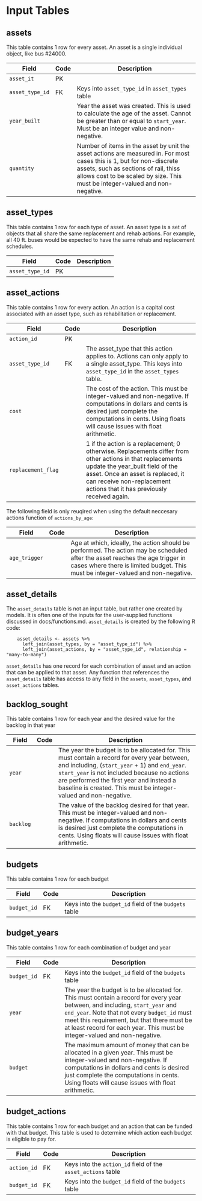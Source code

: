 # Input Tables


## assets

This table contains 1 row for every asset. An asset is a single individual object, like bus #24000.

| Field | Code | Description |
| ---- | ---- | ---- |
| `asset_it` | PK | |
| `asset_type_id` | FK | Keys into `asset_type_id` in `asset_types` table |
| `year_built` | |  Year the asset was created. This is used to calculate the age of the asset. Cannot be greater than or equal to `start_year`. Must be an integer value and non-negative. |
| `quantity` | | Number of items in the asset by unit the asset actions are measured in. For most cases this is 1, but for non-discrete assets, such as sections of rail, thiss allows cost to be scaled by size. This must be integer-valued and non-negative. |


## asset_types

This table contains 1 row for each type of asset. An asset type is a set of objects that all share the same replacement and rehab actions. For example, all 40 ft. buses would be expected to have the same rehab and replacement schedules.

| Field | Code | Description |
| ---- | ---- | ---- |
| `asset_type_id` | PK | |


## asset_actions

This table contains 1 row for every action. An action is a capital cost associated with an asset type, such as rehabilitation or replacement.

| Field | Code | Description |
| ---- | ---- | ---- |
| `action_id` | PK | |
| `asset_type_id` | FK | The asset_type that this action applies to. Actions can only apply to a single asset_type. This keys into `asset_type_id` in the `asset_types` table. |
| `cost` | | The cost of the action. This must be integer-valued and non-negative. If computations in dollars and cents is desired just complete the computations in cents. Using floats will cause issues with float arithmetic. |
| `replacement_flag` | | 1 if the action is a replacement; 0 otherwise. Replacements differ from other actions in that replacements update the year_built field of the asset. Once an asset is replaced, it can receive non-replacement actions that it has previously received again. |

The following field is only reuqired when using the default neccesary actions function of `actions_by_age`:

| Field | Code | Description |
| ---- | ---- | ---- |
| `age_trigger` | | Age at which, ideally, the action should be performed. The action may be scheduled after the asset reaches the age trigger in cases where there is limited budget. This must be integer-valued and non-negative. |


## asset_details

The `asset_details` table is not an input table, but rather one created by models. It is often one of the inputs for the user-supplied functions discussed in docs/functions.md. `asset_details` is created by the following R code:

```
    asset_details <- assets %>% 
      left_join(asset_types, by = "asset_type_id") %>% 
      left_join(asset_actions, by = "asset_type_id", relationship = "many-to-many")
```

`asset_details` has one record for each combination of asset and an action that can be applied to that asset. Any function that references the `asset_details` table has access to any field in the `assets`, `asset_types`, and `asset_actions` tables.


## backlog_sought

This table contains 1 row for each year and the desired value for the backlog in that year

| Field | Code | Description |
| ---- | ---- | ---- |
| `year` | | The year the budget is to be allocated for. This must contain a record for every year between, and including, (`start_year` + 1) and `end_year`. `start_year` is not included because no actions are performed the first year and instead a baseline is created. This must be integer-valued and non-negative. |
| `backlog` | | The value of the backlog desired for that year. This must be integer-valued and non-negative. If computations in dollars and cents is desired just complete the computations in cents. Using floats will cause issues with float arithmetic. |


## budgets

This table contains 1 row for each budget

| Field | Code | Description |
| ---- | ---- | ---- |
| `budget_id` | FK | Keys into the `budget_id` field of the `budgets` table | 


## budget_years

This table contains 1 row for each combination of budget and year

| Field | Code | Description |
| ---- | ---- | ---- |
| `budget_id` | FK | Keys into the `budget_id` field of the `budgets` table | 
| `year` | | The year the budget is to be allocated for. This must contain a record for every year between, and including, `start_year` and `end_year`. Note that not every `budget_id` must meet this requirement, but that there must be at least record for each year. This must be integer-valued and non-negative. |
| `budget` | | The maximum amount of money that can be allocated in a given year. This must be integer-valued and non-negative. If computations in dollars and cents is desired just complete the computations in cents. Using floats will cause issues with float arithmetic.|


## budget_actions

This table contains 1 row for each budget and an action that can be funded with that budget. This table is used to determine which action each budget is eligible to pay for.

| Field | Code | Description |
| ---- | ---- | ---- |
| `action_id` | FK | Keys into the `action_id` field of the `asset_actions` table |
| `budget_id` | FK | Keys into the `budget_id` field of the `budgets` table |